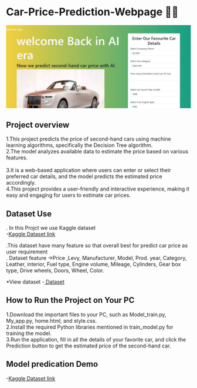 # Car-Price-Prediction-Webpage 🚗💲

![Car Webpage image](https://github.com/Arjunyadav170/Car-Price-Prediction-Webpage/blob/56d3184df96fc2f0389e472bee6885eeee16a6fe/Project_car_image.jpg)

## Project overview
1.This project predicts the price of second-hand cars using machine learning algorithms, specifically the Decision Tree algorithm.<br>
2.The model analyzes available data to estimate the price based on various features.<br>  
3.It is a web-based application where users can enter or select their preferred car details, and the model predicts the estimated price accordingly. <br>
4.This project provides a user-friendly and interactive experience, making it easy and engaging for users to estimate car prices. 

## Dataset Use
. In this Projct we use Kaggle dataset <br>
-<a href ="https://www.kaggle.com/datasets/deepcontractor/car-price-prediction-challenge" >Kaggle Dataset link </a><br>

.This dataset have many feature so that overall best for predict car price as user requirement<br> 
. Dataset feature ->Price	,Levy,	Manufacturer,	Model,	Prod. year,	Category,	Leather, interior,	Fuel type,	Engine volume,	Mileage,	Cylinders,	Gear box type,
Drive wheels,	Doors,	Wheel,	Color.

*View dataset
 -<a href ="https://github.com/Arjunyadav170/Car-Price-Prediction-Webpage/blob/main/car_price_prediction.csv" > Dataset </a>

## How to Run the Project on Your PC
1.Download the important files to your PC, such as Model_train.py, My_app.py, home.html, and style.css.<br>
2.Install the required Python libraries mentioned in train_model.py for training the model.<br>
3.Run the application, fill in all the details of your favorite car, and click the Prediction button to get the estimated price of the second-hand car.<br>

## Model predication Demo
-<a href ="https://www.kaggle.com/datasets/deepcontractor/car-price-prediction-challenge" >Kaggle Dataset link </a><br>
